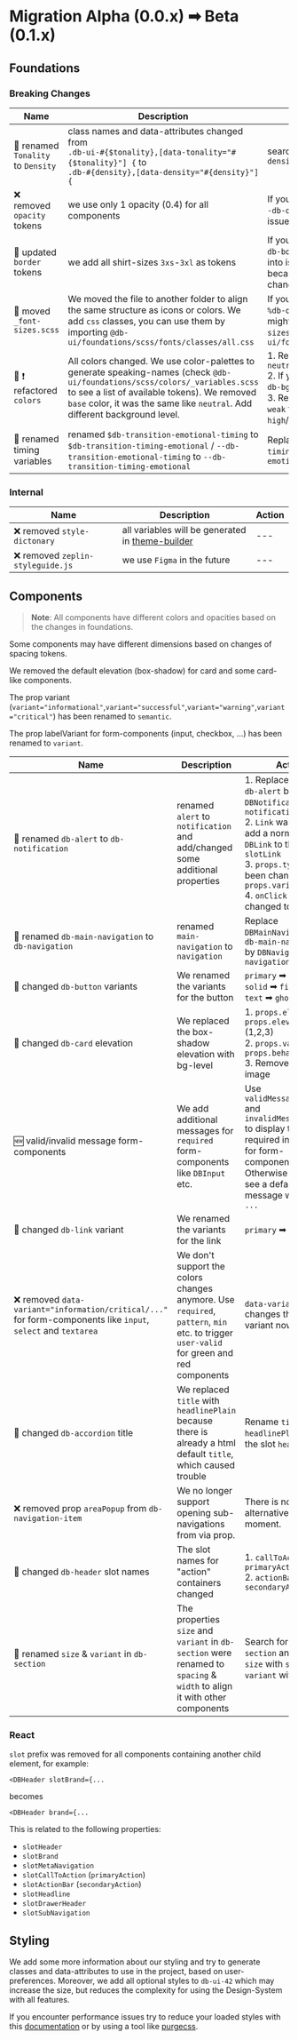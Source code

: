 <!--
SPDX-FileCopyrightText: 2025 DB Systel GmbH

SPDX-License-Identifier: Apache-2.0
-->

# Migration Alpha (0.0.x) ➡ Beta (0.1.x)

## Foundations

### Breaking Changes

| Name                               | Description                                                                                                                                                                                                                                               | Action                                                                                                                                                                                                        |
| ---------------------------------- | --------------------------------------------------------------------------------------------------------------------------------------------------------------------------------------------------------------------------------------------------------- | ------------------------------------------------------------------------------------------------------------------------------------------------------------------------------------------------------------- |
| 🔄 renamed `Tonality` to `Density` | class names and data-attributes changed from <br/>`.db-ui-#{$tonality},[data-tonality="#{$tonality}"] {` to <br/>`.db-#{density},[data-density="#{density}"] {`                                                                                           | search `tonality` & replace with `density`                                                                                                                                                                    |
| ❌ removed `opacity` tokens        | we use only 1 opacity (0.4) for all components                                                                                                                                                                                                            | If you use some of the tokens like `--db-opacity-sm` you might run into issues with your layout                                                                                                               |
| 🔄 updated `border` tokens         | we add all shirt-sizes `3xs`-`3xl` as tokens                                                                                                                                                                                                              | If you use some of the tokens like `db-border-height-sm` you might run into issues with your layout, because the values behind it changed                                                                     |
| 🔄 moved `_font-sizes.scss`        | We moved the file to another folder to align the same structure as icons or colors. We add `css` classes, you can use them by importing `@db-ui/foundations/scss/fonts/classes/all.css`                                                                   | If you use some placeholder like `%db-overwrite-font-size-sm` you might need to import the `_font-sizes.scss` like this: `@use "@db-ui/foundations/build/scss/fonts";`                                        |
| 🔄 ❗ refactored `colors`          | All colors changed. We use color-palettes to generate speaking-names (check `@db-ui/foundations/scss/colors/_variables.scss` to see a list of available tokens). We removed `base` color, it was the same like `neutral`. Add different background level. | 1. Replace all `base` colors with `neutral`<br/>2. If you use the color class replace `db-bg-x` with `db-x-bg-lvl-1`<br/>3. Replace `border-strong`/ `border-weak` tokens with `contrast-high`/`contrast-low` |
| 🔄 renamed timing variables        | renamed `$db-transition-emotional-timing` to `$db-transition-timing-emotional` / `--db-transition-emotional-timing` to `--db-transition-timing-emotional`                                                                                                 | Replace `transition-emotional-timing` by `transition-timing-emotional`                                                                                                                                        |

### Internal

| Name                              | Description                                                                                | Action |
| --------------------------------- | ------------------------------------------------------------------------------------------ | ------ |
| ❌ removed `style-dictonary`      | all variables will be generated in [theme-builder](https://github.com/db-ui/theme-builder) | ---    |
| ❌ removed `zeplin-styleguide.js` | we use `Figma` in the future                                                               | ---    |

## Components

> **Note**: All components have different colors and opacities based on the changes in foundations.

Some components may have different dimensions based on changes of spacing tokens.

We removed the default elevation (box-shadow) for card and some card-like components.

The prop variant (`variant="informational"`,`variant="successful"`,`variant="warning"`,`variant="critical"`) has been renamed to `semantic`.

The prop labelVariant for form-components (input, checkbox, ...) has been renamed to `variant`.

| Name                                                                                                           | Description                                                                                                                             | Action                                                                                                                                                                                                                                                    |
| -------------------------------------------------------------------------------------------------------------- | --------------------------------------------------------------------------------------------------------------------------------------- | --------------------------------------------------------------------------------------------------------------------------------------------------------------------------------------------------------------------------------------------------------- |
| 🔄 renamed `db-alert` to `db-notification`                                                                     | renamed `alert` to `notification` and add/changed some additional properties                                                            | 1. Replace `DBAlert`, `db-alert` by `DBNotification` / `db-notification`<br/>2. `Link` was removed, add a normal `a` or `DBLink` to the `slotLink`<br/>3. `props.type` has been changed to `props.variant`<br/>4. `onClick` has been changed to `onClose` |
| 🔄 renamed `db-main-navigation` to `db-navigation`                                                             | renamed `main-navigation` to `navigation`                                                                                               | Replace `DBMainNavigation`, `db-main-navigation` by `DBNavigation` / `db-navigation`                                                                                                                                                                      |
| 🔄 changed `db-button` variants                                                                                | We renamed the variants for the button                                                                                                  | `primary` ➡ `brand`<br/>`solid` ➡ `filled`<br/>`text` ➡ `ghost`                                                                                                                                                                                        |
| 🔄 changed `db-card` elevation                                                                                 | We replaced the box-shadow elevation with bg-level                                                                                      | 1. `props.elevation` ➡ `props.elevationLevel` (1,2,3) <br/>2. `props.variant` ➡ `props.behaviour` <br/>3. Removed card-image                                                                                                                            |
| 🆕 valid/invalid message form-components                                                                       | We add additional messages for `required` form-components like `DBInput` etc.                                                           | Use `validMessage="XXX"` and `invalidMessage="XXX"` to display the required information for form-components. Otherwise you will see a default message with a `TODO: ...`                                                                                  |
| 🔄 changed `db-link` variant                                                                                   | We renamed the variants for the link                                                                                                    | `primary` ➡ `brand`                                                                                                                                                                                                                                      |
| ❌ removed `data-variant="information/critical/..."` for form-components like `input`, `select` and `textarea` | We don't support the colors changes anymore. Use `required`, `pattern`, `min` etc. to trigger `user-valid` for green and red components | `data-variant` changes the label variant now                                                                                                                                                                                                              |
| 🔄 changed `db-accordion` title                                                                                | We replaced `title` with `headlinePlain` because there is already a html default `title`, which caused trouble                          | Rename `title` to `headlinePlain` or use the slot `headline`                                                                                                                                                                                              |
| ❌ removed prop `areaPopup` from `db-navigation-item`                                                          | We no longer support opening sub-navigations from via prop.                                                                             | There is no alternative at the moment.                                                                                                                                                                                                                    |
| 🔄 changed `db-header` slot names                                                                              | The slot names for "action" containers changed                                                                                          | 1. `callToAction` ➡ `primaryAction` <br/>2. `actionBar` ➡ `secondaryAction`                                                                                                                                                                             |
| 🔄 renamed `size` & `variant` in `db-section`                                                                  | The properties `size` and `variant` in `db-section` were renamed to `spacing` & `width` to align it with other components               | Search for every `db-section` and replace `size` with `spacing` and `variant` with `width`                                                                                                                                                                |

### React

`slot` prefix was removed for all components containing another child element, for example:

```tsx
<DBHeader slotBrand={...
```

becomes

```tsx
<DBHeader brand={...
```

This is related to the following properties:

- `slotHeader`
- `slotBrand`
- `slotMetaNavigation`
- `slotCallToAction` (`primaryAction`)
- `slotActionBar` (`secondaryAction`)
- `slotHeadline`
- `slotDrawerHeader`
- `slotSubNavigation`

## Styling

We add some more information about our styling and try to generate classes and data-attributes to use in the project, based on user-preferences.
Moreover, we add all optional styles to `db-ui-42` which may increase the size, but reduces the complexity for using the Design-System with all features.

If you encounter performance issues try to reduce your loaded styles with this [documentation](https://github.com/db-ui/mono/blob/main/packages/components/README.md#optimize-dependencies) or by using a tool like [purgecss](https://purgecss.com/).
